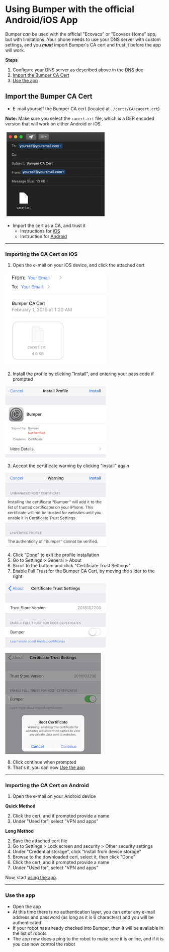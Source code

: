 # Using Bumper with the official Android/iOS App 

Bumper *can* be used with the official "Ecovacs" or "Ecovacs Home" app, but with limitations. Your phone needs to use your DNS server with custom settings, and you ***must*** import Bumper's CA cert and trust it before the app will work.

**Steps**

1. Configure your DNS server as described above in the [DNS](DNS_Setup.md) doc
2. [Import the Bumper CA Cert](#import-the-bumper-ca-cert)
3. [Use the app](#use-the-app)

## Import the Bumper CA Cert

- E-mail yourself the Bumper CA cert (located at `./certs/CA/cacert.crt`)

**Note:** Make sure you select the `cacert.crt` file, which is a DER encoded version that will work on either Android or iOS.

![Example of emailing CA cert](images/emailcert.png)

- Import the cert as a CA, and trust it
	- Instructions for [iOS](#importing-the-ca-cert-on-ios)
	- Instruction for [Android](#importing-the-ca-cert-on-android)

----

### Importing the CA Cert on iOS

1. Open the e-mail on your iOS device, and click the attached cert

![Example of email on iOS device](images/ios_email_cert.png)

2. Install the profile by clicking "Install", and entering your pass code if prompted

![Example of install profile on iOS device](images/ios_install_profile.png)

3. Accept the certificate warning by clicking "Install" again

![Example of cert warning on iOS device](images/ios_cert_warning_install.png)

4. Click "Done" to exit the profile installation
5. Go to Settings > General > About
6. Scroll to the bottom and click "Certificate Trust Settings"
7. Enable Full Trust for the Bumper CA Cert, by moving the slider to the right

![Example of enable trust cert on iOS device](images/ios_cert_trust.png)

![Example of enable trust cert on iOS device 2](images/ios_cert_trust_continue.png)

8. Click continue when prompted
9. That's it, you can now [Use the app](#use-the-app)

----

### Importing the CA Cert on Android

1. Open the e-mail on your Android device

**Quick Method**

2. Click the cert, and if prompted provide a name
3. Under "Used for", select "VPN and apps"

**Long Method**

2. Save the attached cert file
3. Go to Settings > Lock screen and security > Other security settings
4. Under "Credential storage", click "Install from device storage"
5. Browse to the downloaded cert, select it, then click "Done"
6. Click the cert, and if prompted provide a name
7. Under "Used for", select "VPN and apps"

Now, start [using the app](#use-the-app).

----

### Use the app
 
 - Open the app
 - At this time there is no authentication layer, you can enter any e-mail address and password (as long as it is 6 characters) and you will be authenticated
 - If your robot has already checked into Bumper, then it will be available in the list of robots  
- The app now does a ping to the robot to make sure it is online, and if it is you can now control the robot
